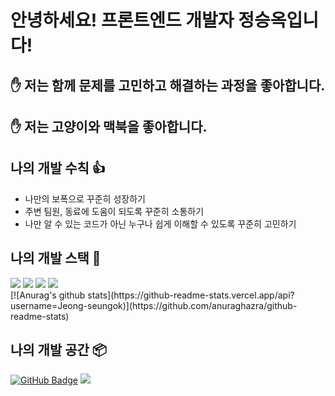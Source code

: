 # 안녕하세요! 프론트엔드 개발자 정승옥입니다!

## ✋ 저는 함께 문제를 고민하고 해결하는 과정을 좋아합니다.

## ✋ 저는 고양이와 맥북을 좋아합니다.

## 나의 개발 수칙 👍

- 나만의 보폭으로 꾸준히 성장하기
- 주변 팀원, 동료에 도움이 되도록 꾸준히 소통하기
- 나만 알 수 있는 코드가 아닌 누구나 쉽게 이해할 수 있도록 꾸준히 고민하기

## 나의 개발 스택 📌


<img src="https://img.shields.io/badge/JavaScript-ffa500?style=flat-square&logo=JavaScript"/>
<img src="https://img.shields.io/badge/HTML-tomato?style=flat-square&logo=HTML5"/>
<img src="https://img.shields.io/badge/CSS-blue?style=flat-square&logo=CSS3"/>
<img src="https://img.shields.io/badge/React-blue?style=flat-square&logo=React"/>
<br/>
[![Anurag's github stats](https://github-readme-stats.vercel.app/api?username=Jeong-seungok)](https://github.com/anuraghazra/github-readme-stats)

## 나의 개발 공간 📦
[![GitHub Badge](http://img.shields.io/badge/-GitHub-black?style=flat-square&logo=github&link=https://github.com/Jeong-seungok)](https://github.com/Jeong-seungok)
<a href="https://velog.io/@vsnm25"><img src="https://img.shields.io/badge/Velog-55ac93?style=flat-square&logo=Vector-Logo-Zone"/></a>
